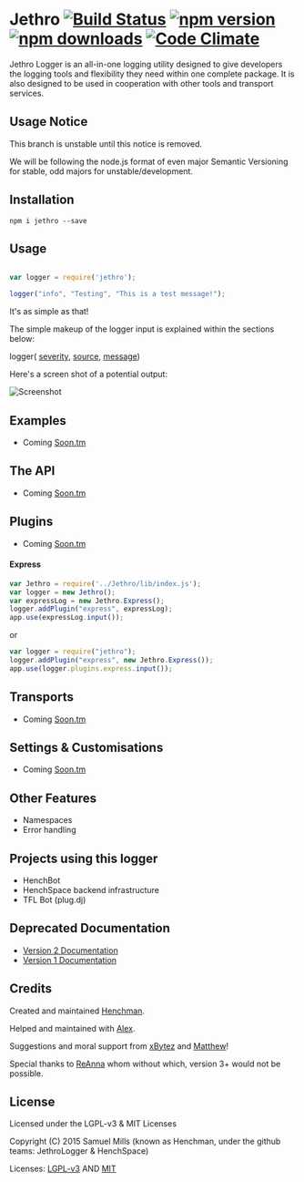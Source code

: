 # Jethro [![Build Status][travis-badge]][travis-link] [![npm version][npm-badge]][npm-link] [![npm downloads][npmd-badge]][npmd-link] [![Code Climate][cc-badge]][cc-link]

Jethro Logger is an all-in-one logging utility designed to give developers the logging tools and flexibility they need
within one complete package. It is also designed to be used in cooperation with other tools and transport services.

## Usage Notice

This branch is unstable until this notice is removed.

We will be following the node.js format of even major Semantic Versioning for stable, odd majors for
unstable/development.

Installation
------------
```npm i jethro --save```


Usage
-----

```js

var logger = require('jethro');

logger("info", "Testing", "This is a test message!");
```

It's as simple as that!

The simple makeup of the logger input is explained within the sections below:

logger( [severity](/docs/v2/SEVERITY.md), [source](/docs/v2/SOURCE.md), [message](/docs/v2/MESSAGE.md))

Here's a screen shot of a potential output:


![Screenshot](/docs/v2/i.png "Screen shot")

Examples
--------
* Coming [Soon.tm](http://soon.tm)

The API
-------
* Coming [Soon.tm](http://soon.tm)

Plugins
-------
* Coming [Soon.tm](http://soon.tm)

#### Express

```js
var Jethro = require('../Jethro/lib/index.js');
var logger = new Jethro();
var expressLog = new Jethro.Express();
logger.addPlugin("express", expressLog);
app.use(expressLog.input());
```

or

```js
var logger = require("jethro");
logger.addPlugin("express", new Jethro.Express());
app.use(logger.plugins.express.input());
````

Transports
----------
* Coming [Soon.tm](http://soon.tm)

Settings & Customisations
-------------------------
* Coming [Soon.tm](http://soon.tm)

Other Features
---------------------
* Namespaces
* Error handling

Projects using this logger
--------------------------
* HenchBot
* HenchSpace backend infrastructure
* TFL Bot (plug.dj)

Deprecated Documentation
------------------------
* [Version 2 Documentation](https://github.com/JethroLogger/Jethro/tree/v2/docs/v2/)
* [Version 1 Documentation](https://github.com/JethroLogger/Jethro/blob/v2/docs/v1/README.md)

Credits
-------
Created and maintained [Henchman](https://hench.space).

Helped and maintained with [Alex](http://thedark1337.com).

Suggestions and moral support from [xBytez](https://github.com/xBytez) and [Matthew](https://github.com/yemasthui)!

Special thanks to [ReAnna](https://github.com/goto-bus-stop/) whom without which, version 3+ would not be possible.

License
-------
Licensed under the LGPL-v3 & MIT Licenses

Copyright (C) 2015  Samuel Mills (known as Henchman, under the github teams: JethroLogger & HenchSpace)

Licenses: [LGPL-v3](/LGPLv3-license.txt) AND [MIT](/MIT-.txt)

[travis-badge]: https://travis-ci.org/JethroLogger/Jethro.svg?branch=master
[travis-link]: https://travis-ci.org/JethroLogger/Jethro
[npm-badge]: http://img.shields.io/npm/v/jethro.svg
[npm-link]: https://npmjs.org/package/jethro
[npmd-badge]: http://img.shields.io/npm/dm/jethro.svg
[npmd-link]: https://npmjs.org/package/jethro
[cc-badge]: https://codeclimate.com/github/JethroLogger/Jethro/badges/gpa.svg
[cc-link]: https://codeclimate.com/github/JethroLogger/Jethro


